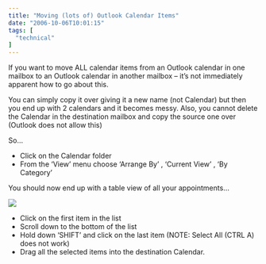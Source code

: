 ```yaml
---
title: "Moving (lots of) Outlook Calendar Items"
date: "2006-10-06T10:01:15"
tags: [
  "technical"
]
---
```

If you want to move ALL calendar items from an Outlook calendar in one mailbox to an Outlook calendar in another mailbox – it’s not immediately apparent how to go about this.

You can simply copy it over giving it a new name (not Calendar) but then you end up with 2 calendars and it becomes messy. Also, you cannot delete the Calendar in the destination mailbox and copy the source one over (Outlook does not allow this)

So…

-   Click on the Calendar folder
-   From the ‘View’ menu choose ‘Arrange By’ , ‘Current View’ , ‘By Category’

You should now end up with a table view of all your appointments…

[![](Capture_10-06-2006_1_thumb.png)](https://kapie.com/content/binary/WindowsLiveWriter/MovinglotsofOutlookCalendarItems_98F9/Capture_10-06-2006_1%5B2%5D.png)

-   Click on the first item in the list
-   Scroll down to the bottom of the list
-   Hold down ‘SHIFT’ and click on the last item (NOTE: Select All (CTRL A) does not work)
-   Drag all the selected items into the destination Calendar.